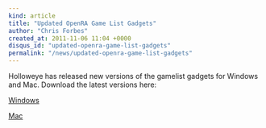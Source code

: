```yaml
---
kind: article
title: "Updated OpenRA Game List Gadgets"
author: "Chris Forbes"
created_at: 2011-11-06 11:04 +0000
disqus_id: "updated-openra-game-list-gadgets"
permalink: "/news/updated-openra-game-list-gadgets"
---
```


Holloweye has released new versions of the gamelist gadgets for Windows and Mac. Download the latest versions here:

[Windows](https://github.com/Holloweye/OpenRA-Gadget-for-Windows-7-Vista/downloads)

[Mac](https://github.com/Holloweye/OpenRA-Widget-for-MacOSX/downloads)